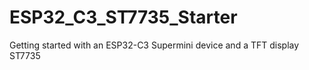 # ESP32_C3_ST7735_Starter
Getting started with an ESP32-C3 Supermini device and a TFT display ST7735

